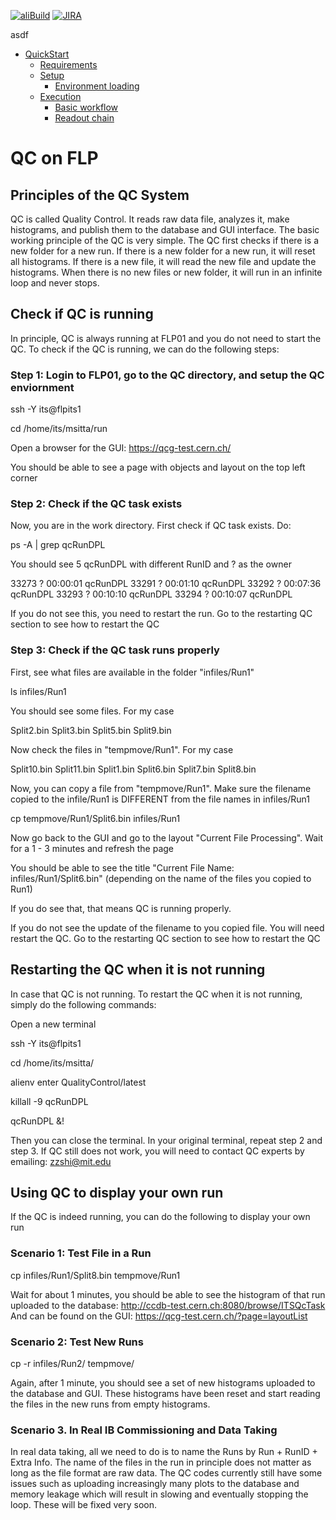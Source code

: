 [![aliBuild](https://img.shields.io/badge/aliBuild-dashboard-lightgrey.svg)](https://alisw.cern.ch/dashboard/d/000000001/main-dashboard?orgId=1&var-storagename=All&var-reponame=All&var-checkname=build%2FQualityControl%2Fo2-dataflow%2F0&var-upthreshold=30m&var-minuptime=30)
[![JIRA](https://img.shields.io/badge/JIRA-Report%20issue-blue.svg)](https://alice.its.cern.ch/jira/secure/CreateIssue.jspa?pid=11201&issuetype=1)

asdf

<!--TOC generated with https://github.com/ekalinin/github-markdown-toc-->
<!--./gh-md-toc --insert /path/to/README.md-->
<!--ts-->
   * [QuickStart](#quickstart)
      * [Requirements](#requirements)
      * [Setup](#setup)
         * [Environment loading](#environment-loading)
      * [Execution](#execution)
         * [Basic workflow](#basic-workflow)
         * [Readout chain](#readout-chain)


<!-- Added by: bvonhall, at:  -->

<!--te-->

# QC on FLP

## Principles of the QC System

QC is called Quality Control. It reads raw data file, analyzes it, make histograms, and publish them to the database and GUI interface. The basic working principle of the QC is very simple. The QC first checks if there is a new folder for a new run. If there is a new folder for a new run, it will reset all histograms. If there is a new file, it will read the new file and update the histograms. When there is no new files or new folder, it will run in an infinite loop and never stops.

## Check if QC is running

In principle, QC is always running at FLP01 and you do not need to start the QC. To check if the QC is running, we can do the following steps:

### Step 1: Login to FLP01, go to the QC directory, and setup the QC enviornment

ssh -Y its@flpits1

cd  /home/its/msitta/run

Open a browser for the GUI: https://qcg-test.cern.ch/

You should be able to see a page with objects and layout on the top left corner


### Step 2: Check if the QC task exists

Now, you are in the work directory. First check if QC task exists. Do:

ps -A | grep qcRunDPL


You should see 5 qcRunDPL with different RunID and ? as the owner

33273 ?        00:00:01 qcRunDPL
33291 ?        00:01:10 qcRunDPL
33292 ?        00:07:36 qcRunDPL
33293 ?        00:10:10 qcRunDPL
33294 ?        00:10:07 qcRunDPL

If you do not see this, you need to restart the run. Go to the restarting QC section to see how to restart the QC


### Step 3: Check if the QC task runs properly

First, see what files are available in the folder "infiles/Run1"

ls infiles/Run1

You should see some files. For my case

Split2.bin  Split3.bin Split5.bin  Split9.bin

Now check the files in "tempmove/Run1". For my case

Split10.bin  Split11.bin  Split1.bin  Split6.bin  Split7.bin  Split8.bin

Now, you can copy a file from "tempmove/Run1". Make sure the filename copied to the infile/Run1 is DIFFERENT from the file names in infiles/Run1 

cp tempmove/Run1/Split6.bin infiles/Run1

Now go back to the GUI and go to the layout "Current File Processing". Wait for a 1 - 3 minutes and refresh the page

You should be able to see the title "Current File Name: infiles/Run1/Split6.bin" (depending on the name of the files you copied to Run1)

If you do see that, that means QC is running properly.

If you do not see the update of the filename to you copied file. You will need restart the QC. Go to the restarting QC section to see how to restart the QC


## Restarting the QC when it is not running


In case that QC is not running. To restart the QC when it is not running, simply do the following commands:

Open a new terminal

ssh -Y its@flpits1

cd  /home/its/msitta/

alienv enter QualityControl/latest

killall -9 qcRunDPL

qcRunDPL &!

Then you can close the terminal. In your original terminal, repeat step 2 and step 3. If QC still does not work, you will need to contact QC experts by emailing: zzshi@mit.edu




## Using QC to display your own run

If the QC is indeed running, you can do the following to display your own run

### Scenario 1: Test File in a Run

cp infiles/Run1/Split8.bin tempmove/Run1

Wait for about 1 minutes, you should be able to see the histogram of that run uploaded to the database: http://ccdb-test.cern.ch:8080/browse/ITSQcTask
And can be found on the GUI: https://qcg-test.cern.ch/?page=layoutList


### Scenario 2: Test New Runs

cp -r infiles/Run2/ tempmove/ 

Again, after 1 minute, you should see a set of new histograms uploaded to the database and GUI. These histograms have been reset and start reading the files in the new runs from empty histograms.


### Scenario 3. In Real IB Commissioning and Data Taking

In real data taking, all we need to do is to name the Runs by Run + RunID + Extra Info. The name of the files in the run in principle does not matter as long as the file format are raw data. The QC codes currently still have some issues such as uploading increasingly many plots to the database and memory leakage which will result in slowing and eventually stopping the loop. These will be fixed very soon. 

